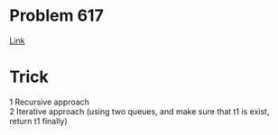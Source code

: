 # Problem 617
[Link](https://leetcode.com/problems/merge-two-binary-trees/description/)

# Trick
1 Recursive approach  
2 Iterative approach (using two queues, and make sure that t1 is exist, return t1 finally)

